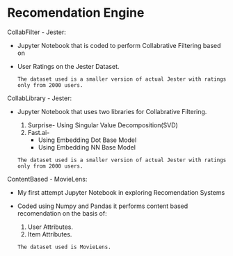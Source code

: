 # Recomendation Engine

CollabFilter - Jester:     
* Jupyter Notebook that is coded to perform Collabrative Filtering based on
* User Ratings on the Jester Dataset.

	`The dataset used is a smaller version of actual Jester with ratings only from 2000 users.`


CollabLibrary - Jester:   
* Jupyter Notebook that uses two libraries for Collabrative Filtering.
	1. Surprise-
		Using Singular Value Decomposition(SVD)
	2. Fast.ai-
		- Using Embedding Dot Base Model
		- Using Embedding NN Base Model


	`The dataset used is a smaller version of actual Jester with ratings only from 2000 users.`

ContentBased - MovieLens:
* My first attempt Jupyter Notebook in exploring Recomendation Systems
* Coded using Numpy and Pandas it performs content based recomendation on the basis of:
	1. User Attributes.
	2. Item Attributes.

	`The dataset used is MovieLens.`
